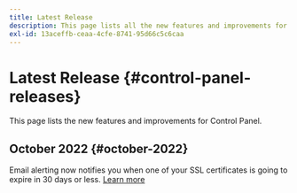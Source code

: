 ```yaml
---
title: Latest Release
description: This page lists all the new features and improvements for Control Panel
exl-id: 13aceffb-ceaa-4cfe-8741-95d66c5c6caa
---
```

# Latest Release {#control-panel-releases}

This page lists the new features and improvements for Control Panel.

## October 2022 {#october-2022}

Email alerting now notifies you when one of your SSL certificates is going to expire in 30 days or less. [Learn more](../email-alerting.md)
